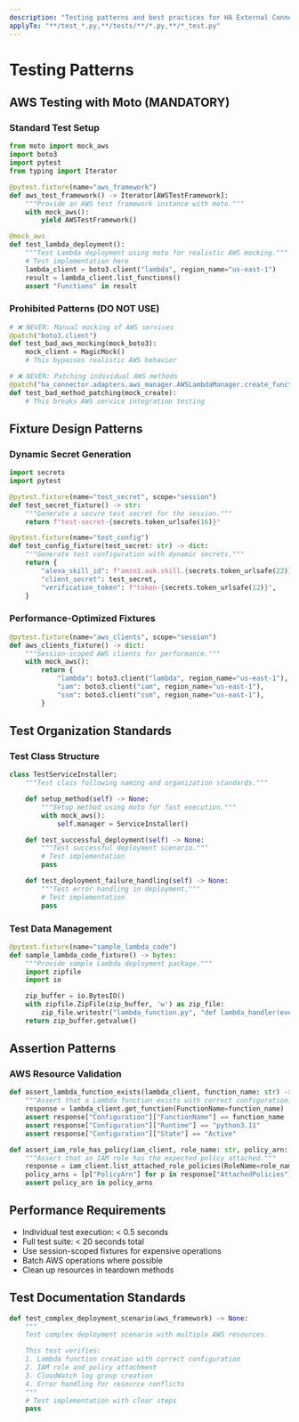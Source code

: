 ```yaml
---
description: "Testing patterns and best practices for HA External Connector"
applyTo: "**/test_*.py,**/tests/**/*.py,**/*_test.py"
---
```


# Testing Patterns

## AWS Testing with Moto (MANDATORY)

### Standard Test Setup

```python
from moto import mock_aws
import boto3
import pytest
from typing import Iterator

@pytest.fixture(name="aws_framework")
def aws_test_framework() -> Iterator[AWSTestFramework]:
    """Provide an AWS test framework instance with moto."""
    with mock_aws():
        yield AWSTestFramework()

@mock_aws
def test_lambda_deployment():
    """Test Lambda deployment using moto for realistic AWS mocking."""
    # Test implementation here
    lambda_client = boto3.client("lambda", region_name="us-east-1")
    result = lambda_client.list_functions()
    assert "Functions" in result
```

### Prohibited Patterns (DO NOT USE)

```python
# ❌ NEVER: Manual mocking of AWS services
@patch("boto3.client")
def test_bad_aws_mocking(mock_boto3):
    mock_client = MagicMock()
    # This bypasses realistic AWS behavior

# ❌ NEVER: Patching individual AWS methods
@patch("ha_connector.adapters.aws_manager.AWSLambdaManager.create_function")
def test_bad_method_patching(mock_create):
    # This breaks AWS service integration testing
```

## Fixture Design Patterns

### Dynamic Secret Generation

```python
import secrets
import pytest

@pytest.fixture(name="test_secret", scope="session")
def test_secret_fixture() -> str:
    """Generate a secure test secret for the session."""
    return f"test-secret-{secrets.token_urlsafe(16)}"

@pytest.fixture(name="test_config")
def test_config_fixture(test_secret: str) -> dict:
    """Generate test configuration with dynamic secrets."""
    return {
        "alexa_skill_id": f"amzn1.ask.skill.{secrets.token_urlsafe(22)}",
        "client_secret": test_secret,
        "verification_token": f"token-{secrets.token_urlsafe(12)}",
    }
```

### Performance-Optimized Fixtures

```python
@pytest.fixture(name="aws_clients", scope="session")
def aws_clients_fixture() -> dict:
    """Session-scoped AWS clients for performance."""
    with mock_aws():
        return {
            "lambda": boto3.client("lambda", region_name="us-east-1"),
            "iam": boto3.client("iam", region_name="us-east-1"),
            "ssm": boto3.client("ssm", region_name="us-east-1"),
        }
```

## Test Organization Standards

### Test Class Structure

```python
class TestServiceInstaller:
    """Test class following naming and organization standards."""

    def setup_method(self) -> None:
        """Setup method using moto for fast execution."""
        with mock_aws():
            self.manager = ServiceInstaller()

    def test_successful_deployment(self) -> None:
        """Test successful deployment scenario."""
        # Test implementation
        pass

    def test_deployment_failure_handling(self) -> None:
        """Test error handling in deployment."""
        # Test implementation
        pass
```

### Test Data Management

```python
@pytest.fixture(name="sample_lambda_code")
def sample_lambda_code_fixture() -> bytes:
    """Provide sample Lambda deployment package."""
    import zipfile
    import io

    zip_buffer = io.BytesIO()
    with zipfile.ZipFile(zip_buffer, 'w') as zip_file:
        zip_file.writestr("lambda_function.py", "def lambda_handler(event, context): return {'statusCode': 200}")
    return zip_buffer.getvalue()
```

## Assertion Patterns

### AWS Resource Validation

```python
def assert_lambda_function_exists(lambda_client, function_name: str) -> None:
    """Assert that a Lambda function exists with correct configuration."""
    response = lambda_client.get_function(FunctionName=function_name)
    assert response["Configuration"]["FunctionName"] == function_name
    assert response["Configuration"]["Runtime"] == "python3.11"
    assert response["Configuration"]["State"] == "Active"

def assert_iam_role_has_policy(iam_client, role_name: str, policy_arn: str) -> None:
    """Assert that an IAM role has the expected policy attached."""
    response = iam_client.list_attached_role_policies(RoleName=role_name)
    policy_arns = [p["PolicyArn"] for p in response["AttachedPolicies"]]
    assert policy_arn in policy_arns
```

## Performance Requirements

- Individual test execution: < 0.5 seconds
- Full test suite: < 20 seconds total
- Use session-scoped fixtures for expensive operations
- Batch AWS operations where possible
- Clean up resources in teardown methods

## Test Documentation Standards

```python
def test_complex_deployment_scenario(aws_framework) -> None:
    """
    Test complex deployment scenario with multiple AWS resources.

    This test verifies:
    1. Lambda function creation with correct configuration
    2. IAM role and policy attachment
    3. CloudWatch log group creation
    4. Error handling for resource conflicts
    """
    # Test implementation with clear steps
    pass
```
